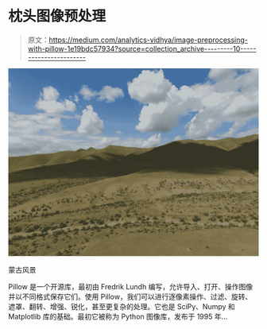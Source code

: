 # 枕头图像预处理

> 原文：<https://medium.com/analytics-vidhya/image-preprocessing-with-pillow-1e19bdc57934?source=collection_archive---------10----------------------->

![](img/3aaf8b9ba3ddc11210b6a092625dd19a.png)

蒙古风景

Pillow 是一个开源库，最初由 Fredrik Lundh 编写，允许导入、打开、操作图像并以不同格式保存它们。使用 Pillow，我们可以进行逐像素操作、过滤、旋转、遮罩、翻转、增强、锐化，甚至更复杂的处理。它也是 SciPy、Numpy 和 Matplotlib 库的基础。最初它被称为 Python 图像库，发布于 1995 年…